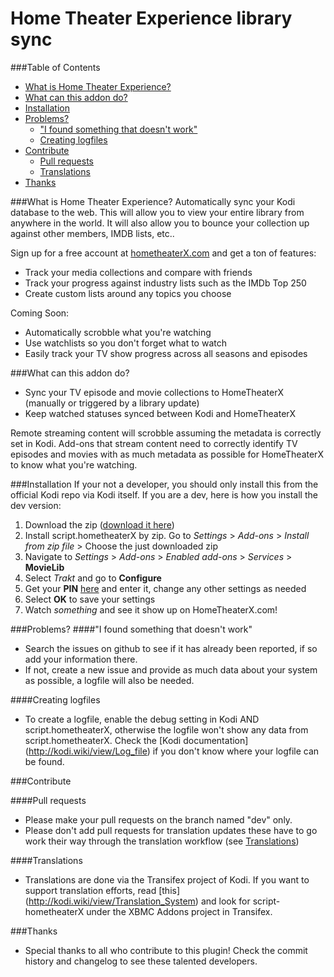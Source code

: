 Home Theater Experience library sync
==============================================

###Table of Contents
* [What is Home Theater Experience?](#what-is-home-theater-experience)
* [What can this addon do?](#what-can-this-addon-do)
* [Installation](#installation)
* [Problems?](#problems)
  * ["I found something that doesn't work"](#i-found-something-that-doesnt-work)
  * [Creating logfiles](#creating-logfiles)
* [Contribute](#contribute)
  * [Pull requests](#pull-requests)
  * [Translations](#translations)
* [Thanks](#thanks)

###What is Home Theater Experience?
Automatically sync your Kodi database to the web.  This will allow you to view your entire library from anywhere in the world.  It will also allow you to bounce your collection up against other members, IMDB lists, etc.. 

Sign up for a free account at [hometheaterX.com](http://hometheaterX.com) and get a ton of features:

* Track your media collections and compare with friends
* Track your progress against industry lists such as the IMDb Top 250
* Create custom lists around any topics you choose

Coming Soon:
* Automatically scrobble what you're watching
* Use watchlists so you don't forget what to watch
* Easily track your TV show progress across all seasons and episodes

###What can this addon do?
* Sync your TV episode and movie collections to HomeTheaterX (manually or triggered by a library update)
* Keep watched statuses synced between Kodi and HomeTheaterX

Remote streaming content will scrobble assuming the metadata is correctly set in Kodi. Add-ons that stream content need to correctly identify TV episodes and movies with as much metadata as possible for HomeTheaterX to know what you're watching.

###Installation
If your not a developer, you should only install this from the official Kodi repo via Kodi itself. If you are a dev, here is how you install the dev version:

1. Download the zip ([download it here](../../zipball/master))
2. Install script.hometheaterX by zip. Go to *Settings* > *Add-ons* > *Install from zip file* > Choose the just downloaded zip
3. Navigate to *Settings* > *Add-ons* > *Enabled add-ons* > *Services* > **MovieLib**
4. Select *Trakt* and go to **Configure**
5. Get your **PIN** [here](http://www.hometheaterx.com/apikey) and enter it, change any other settings as needed
6. Select **OK** to save your settings
7. Watch *something* and see it show up on HomeTheaterX.com!

###Problems?
####"I found something that doesn't work"
* Search the issues on github to see if it has already been reported, if so add your information there.
* If not, create a new issue and provide as much data about your system as possible, a logfile will also be needed.

####Creating logfiles
* To create a logfile, enable the debug setting in Kodi AND script.hometheaterX, otherwise the logfile won't show any data from script.hometheaterX. Check the [Kodi documentation] (http://kodi.wiki/view/Log_file) if you don't know where your logfile can be found.

###Contribute

####Pull requests
* Please make your pull requests on the branch named "dev" only. 
* Please don't add pull requests for translation updates these have to go work their way through the translation workflow (see [Translations](#translations))

####Translations
* Translations are done via the Transifex project of Kodi. If you want to support translation efforts, read [this] (http://kodi.wiki/view/Translation_System) and look for script-hometheaterX under the XBMC Addons project in Transifex.

###Thanks
* Special thanks to all who contribute to this plugin! Check the commit history and changelog to see these talented developers.

